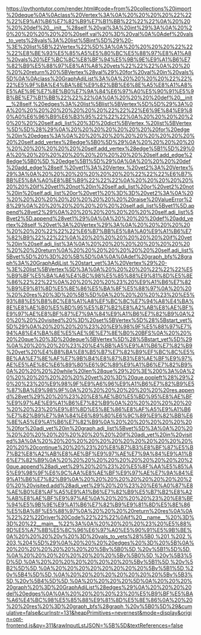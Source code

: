 <!--
    File: graph_bfs.md
    Created Time: 2024-01-05
    Author: ikiwi (ikiwicc@gmail.com)
--->

<!-- [file]{graph_bfs}-[class]{}-[func]{graph_bfs} -->
https://pythontutor.com/render.html#code=from%20collections%20import%20deque%0A%0Aclass%20Vertex%3A%0A%20%20%20%20%22%22%22%E9%A1%B6%E7%82%B9%E7%B1%BB%22%22%22%0A%20%20%20%20def%20__init__%28self,%20val%3A%20int%29%3A%0A%20%20%20%20%20%20%20%20self.val%20%3D%20val%0A%0Adef%20vals_to_vets%28vals%3A%20list%5Bint%5D%29%20-%3E%20list%5B%22Vertex%22%5D%3A%0A%20%20%20%20%22%22%22%E8%BE%93%E5%85%A5%E5%80%BC%E5%88%97%E8%A1%A8%20vals%20%EF%BC%8C%E8%BF%94%E5%9B%9E%E9%A1%B6%E7%82%B9%E5%88%97%E8%A1%A8%20vets%22%22%22%0A%20%20%20%20return%20%5BVertex%28val%29%20for%20val%20in%20vals%5D%0A%0Aclass%20GraphAdjList%3A%0A%20%20%20%20%22%22%22%E5%9F%BA%E4%BA%8E%E9%82%BB%E6%8E%A5%E8%A1%A8%E5%AE%9E%E7%8E%B0%E7%9A%84%E6%97%A0%E5%90%91%E5%9B%BE%E7%B1%BB%22%22%22%0A%0A%20%20%20%20def%20__init__%28self,%20edges%3A%20list%5Blist%5BVertex%5D%5D%29%3A%0A%20%20%20%20%20%20%20%20%22%22%22%E6%9E%84%E9%80%A0%E6%96%B9%E6%B3%95%22%22%22%0A%20%20%20%20%20%20%20%20self.adj_list%20%3D%20dict%5BVertex,%20list%5BVertex%5D%5D%28%29%0A%20%20%20%20%20%20%20%20for%20edge%20in%20edges%3A%0A%20%20%20%20%20%20%20%20%20%20%20%20self.add_vertex%28edge%5B0%5D%29%0A%20%20%20%20%20%20%20%20%20%20%20%20self.add_vertex%28edge%5B1%5D%29%0A%20%20%20%20%20%20%20%20%20%20%20%20self.add_edge%28edge%5B0%5D,%20edge%5B1%5D%29%0A%0A%20%20%20%20def%20add_edge%28self,%20vet1%3A%20Vertex,%20vet2%3A%20Vertex%29%3A%0A%20%20%20%20%20%20%20%20%22%22%22%E6%B7%BB%E5%8A%A0%E8%BE%B9%22%22%22%0A%20%20%20%20%20%20%20%20if%20vet1%20not%20in%20self.adj_list%20or%20vet2%20not%20in%20self.adj_list%20or%20vet1%20%3D%3D%20vet2%3A%0A%20%20%20%20%20%20%20%20%20%20%20%20raise%20ValueError%28%29%0A%20%20%20%20%20%20%20%20self.adj_list%5Bvet1%5D.append%28vet2%29%0A%20%20%20%20%20%20%20%20self.adj_list%5Bvet2%5D.append%28vet1%29%0A%0A%20%20%20%20def%20add_vertex%28self,%20vet%3A%20Vertex%29%3A%0A%20%20%20%20%20%20%20%20%22%22%22%E6%B7%BB%E5%8A%A0%E9%A1%B6%E7%82%B9%22%22%22%0A%20%20%20%20%20%20%20%20if%20vet%20in%20self.adj_list%3A%0A%20%20%20%20%20%20%20%20%20%20%20%20return%0A%20%20%20%20%20%20%20%20self.adj_list%5Bvet%5D%20%3D%20%5B%5D%0A%0A%0Adef%20graph_bfs%28graph%3A%20GraphAdjList,%20start_vet%3A%20Vertex%29%20-%3E%20list%5BVertex%5D%3A%0A%20%20%20%20%22%22%22%E5%B9%BF%E5%BA%A6%E4%BC%98%E5%85%88%E9%81%8D%E5%8E%86%22%22%22%0A%20%20%20%20%23%20%E9%A1%B6%E7%82%B9%E9%81%8D%E5%8E%86%E5%BA%8F%E5%88%97%0A%20%20%20%20res%20%3D%20%5B%5D%0A%20%20%20%20%23%20%E5%93%88%E5%B8%8C%E8%A1%A8%EF%BC%8C%E7%94%A8%E4%BA%8E%E8%AE%B0%E5%BD%95%E5%B7%B2%E8%A2%AB%E8%AE%BF%E9%97%AE%E8%BF%87%E7%9A%84%E9%A1%B6%E7%82%B9%0A%20%20%20%20visited%20%3D%20set%5BVertex%5D%28%5Bstart_vet%5D%29%0A%20%20%20%20%23%20%E9%98%9F%E5%88%97%E7%94%A8%E4%BA%8E%E5%AE%9E%E7%8E%B0%20BFS%0A%20%20%20%20que%20%3D%20deque%5BVertex%5D%28%5Bstart_vet%5D%29%0A%20%20%20%20%23%20%E4%BB%A5%E9%A1%B6%E7%82%B9%20vet%20%E4%B8%BA%E8%B5%B7%E7%82%B9%EF%BC%8C%E5%BE%AA%E7%8E%AF%E7%9B%B4%E8%87%B3%E8%AE%BF%E9%97%AE%E5%AE%8C%E6%89%80%E6%9C%89%E9%A1%B6%E7%82%B9%0A%20%20%20%20while%20len%28que%29%20%3E%200%3A%0A%20%20%20%20%20%20%20%20vet%20%3D%20que.popleft%28%29%20%20%23%20%E9%98%9F%E9%A6%96%E9%A1%B6%E7%82%B9%E5%87%BA%E9%98%9F%0A%20%20%20%20%20%20%20%20res.append%28vet%29%20%20%23%20%E8%AE%B0%E5%BD%95%E8%AE%BF%E9%97%AE%E9%A1%B6%E7%82%B9%0A%20%20%20%20%20%20%20%20%23%20%E9%81%8D%E5%8E%86%E8%AF%A5%E9%A1%B6%E7%82%B9%E7%9A%84%E6%89%80%E6%9C%89%E9%82%BB%E6%8E%A5%E9%A1%B6%E7%82%B9%0A%20%20%20%20%20%20%20%20for%20adj_vet%20in%20graph.adj_list%5Bvet%5D%3A%0A%20%20%20%20%20%20%20%20%20%20%20%20if%20adj_vet%20in%20visited%3A%0A%20%20%20%20%20%20%20%20%20%20%20%20%20%20%20%20continue%20%20%23%20%E8%B7%B3%E8%BF%87%E5%B7%B2%E8%A2%AB%E8%AE%BF%E9%97%AE%E7%9A%84%E9%A1%B6%E7%82%B9%0A%20%20%20%20%20%20%20%20%20%20%20%20que.append%28adj_vet%29%20%20%23%20%E5%8F%AA%E5%85%A5%E9%98%9F%E6%9C%AA%E8%AE%BF%E9%97%AE%E7%9A%84%E9%A1%B6%E7%82%B9%0A%20%20%20%20%20%20%20%20%20%20%20%20visited.add%28adj_vet%29%20%20%23%20%E6%A0%87%E8%AE%B0%E8%AF%A5%E9%A1%B6%E7%82%B9%E5%B7%B2%E8%A2%AB%E8%AE%BF%E9%97%AE%0A%20%20%20%20%23%20%E8%BF%94%E5%9B%9E%E9%A1%B6%E7%82%B9%E9%81%8D%E5%8E%86%E5%BA%8F%E5%88%97%0A%20%20%20%20return%20res%0A%0A%22%22%22Driver%20Code%22%22%22%0Aif%20__name__%20%3D%3D%20%22__main__%22%3A%0A%20%20%20%20%23%20%E5%88%9D%E5%A7%8B%E5%8C%96%E6%97%A0%E5%90%91%E5%9B%BE%0A%20%20%20%20v%20%3D%20vals_to_vets%28%5B0,%201,%202,%203,%204%5D%29%0A%20%20%20%20edges%20%3D%20%5B%0A%20%20%20%20%20%20%20%20%5Bv%5B0%5D,%20v%5B1%5D%5D,%0A%20%20%20%20%20%20%20%20%5Bv%5B0%5D,%20v%5B3%5D%5D,%0A%20%20%20%20%20%20%20%20%5Bv%5B1%5D,%20v%5B2%5D%5D,%0A%20%20%20%20%20%20%20%20%5Bv%5B1%5D,%20v%5B4%5D%5D,%0A%20%20%20%20%20%20%20%20%5Bv%5B3%5D,%20v%5B4%5D%5D,%0A%20%20%20%20%5D%0A%20%20%20%20graph%20%3D%20GraphAdjList%28edges%29%0A%20%20%20%20del%20edges%0A%0A%20%20%20%20%23%20%E5%B9%BF%E5%BA%A6%E4%BC%98%E5%85%88%E9%81%8D%E5%8E%86%0A%20%20%20%20res%20%3D%20graph_bfs%28graph,%20v%5B0%5D%29&cumulative=false&curInstr=131&heapPrimitives=nevernest&mode=display&origin=opt-frontend.js&py=311&rawInputLstJSON=%5B%5D&textReferences=false
